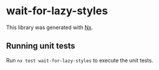 # wait-for-lazy-styles

This library was generated with [Nx](https://nx.dev).

## Running unit tests

Run `nx test wait-for-lazy-styles` to execute the unit tests.

